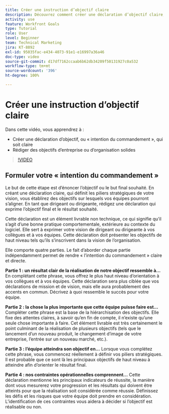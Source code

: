 ```yaml
---
title: Créer une instruction d’objectif claire
description: Découvrez comment créer une déclaration d’objectif claire, ou « intention du commandement », et rédiger des objectifs d’entreprise ou d’organisation solides.
activity: use
feature: Workfront Goals
type: Tutorial
role: User
level: Beginner
team: Technical Marketing
jira: KT-8892
exl-id: 95035fac-e434-4073-91e1-e16997a36a46
doc-type: video
source-git-commit: d17df7162ccaab6b62db34209f50131927c0a532
workflow-type: tm+mt
source-wordcount: '396'
ht-degree: 100%

---
```


# Créer une instruction d’objectif claire

Dans cette vidéo, vous apprendrez à :

* Créer une déclaration d’objectif, ou « intention du commandement », qui soit claire
* Rédiger des objectifs d’entreprise ou d’organisation solides

>[!VIDEO](https://video.tv.adobe.com/v/335186/?quality=12&learn=on&enablevpops)

<!--
Your turn graphic
-->

## Formuler votre « intention du commandement »

Le but de cette étape est d’énoncer l’objectif ou le but final souhaité. En créant une déclaration claire, qui définit les piliers stratégiques de votre vision, vous établirez des objectifs sur lesquels vos équipes pourront s’aligner. En tant que dirigeant ou dirigeante, rédigez une déclaration qui exprime l’objectif final et le résultat souhaité.

Cette déclaration est un élément livrable non technique, ce qui signifie qu’il s’agit d’une bonne pratique comportementale, extérieure au contexte du logiciel. Elle sert à exprimer votre vision de dirigeant ou dirigeante à vos collègues et à vos équipes. Cette déclaration doit présenter les objectifs de haut niveau tels qu’ils s’inscrivent dans la vision de l’organisation.

Elle comporte quatre parties. Le fait d’aborder chaque partie indépendamment permet de rendre « l’intention du commandement » claire et directe.

**Partie 1 : un résultat clair de la réalisation de notre objectif ressemble à...**
En complétant cette phrase, vous offrez le plus haut niveau d’orientation à vos collègues et à vos équipes. Cette déclaration sera plus ciblée que vos déclarations de mission et de vision, mais elle aura probablement des accents en commun. Décrivez à quoi ressemble le succès pour votre équipe.

**Partie 2 : la chose la plus importante que cette équipe puisse faire est...**
Compléter cette phrase est la base de la hiérarchisation des objectifs. Elle fixe des attentes claires, à savoir qu’en fin de compte, il n’existe qu’une seule chose importante à faire. Cet élément livrable est très certainement le point culminant de la réalisation de plusieurs objectifs (tels que le lancement d’un nouveau produit, le changement d’image de votre entreprise, l’entrée sur un nouveau marché, etc.).

**Partie 3 : l’équipe atteindra son objectif en...**
Lorsque vous complétez cette phrase, vous commencez réellement à définir vos piliers stratégiques. Il est probable que ce sont là les principaux objectifs de haut niveau à atteindre afin d’orienter le résultat final.

**Partie 4 : nos contraintes opérationnelles comprennent...**
Cette déclaration mentionne les principaux indicateurs de réussite, la manière dont vous mesurerez votre progression et les résultats qui doivent être atteints pour que la réalisation soit considérée comme réussie. Définissez les défis et les risques que votre équipe doit prendre en considération. L’identification de ces contraintes vous aidera à décider si l’objectif est réalisable ou non.
